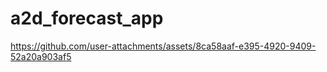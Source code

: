 # a2d_forecast_app


https://github.com/user-attachments/assets/8ca58aaf-e395-4920-9409-52a20a903af5


